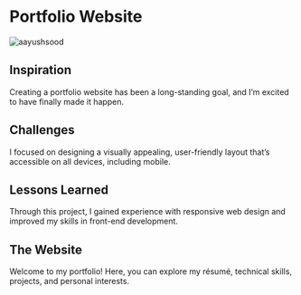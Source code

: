 # Portfolio Website  

![aayushsood](https://github.com/user-attachments/assets/197124e0-7719-4f00-a7a2-f5cb7c270e6a)

## Inspiration

Creating a portfolio website has been a long-standing goal, and I’m excited to have finally made it happen.

## Challenges

I focused on designing a visually appealing, user-friendly layout that’s accessible on all devices, including mobile.

## Lessons Learned

Through this project, I gained experience with responsive web design and improved my skills in front-end development.

## The Website

Welcome to my portfolio! Here, you can explore my résumé, technical skills, projects, and personal interests.

